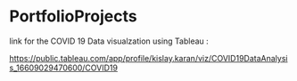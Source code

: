 # PortfolioProjects

link for the COVID 19 Data visualzation using Tableau :

https://public.tableau.com/app/profile/kislay.karan/viz/COVID19DataAnalysis_16609029470600/COVID19
